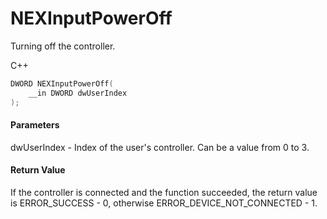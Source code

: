 ﻿# NEXInputPowerOff
Turning off the controller.

С++
```c
DWORD NEXInputPowerOff(
	__in DWORD dwUserIndex
);
```

#### Parameters
dwUserIndex - Index of the user's controller. Can be a value from 0 to 3.

#### Return Value
If the controller is connected and the function succeeded, the return value is ERROR_SUCCESS - 0, otherwise ERROR_DEVICE_NOT_CONNECTED - 1.
